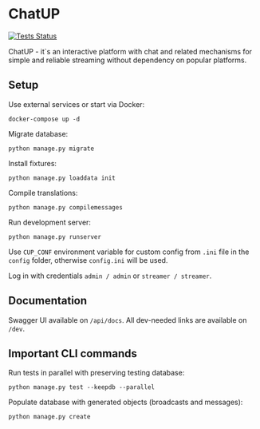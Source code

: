 # ChatUP

[![Tests Status](https://github.com/AverHLV/chatup/workflows/Tests/badge.svg)](https://github.com/AverHLV/chatup/actions?query=workflow%3ATests)

ChatUP - it`s an interactive platform with chat and related mechanisms for simple and reliable
streaming without dependency on popular platforms.

## Setup

Use external services or start via Docker:
```
docker-compose up -d
```

Migrate database:
```
python manage.py migrate
```

Install fixtures:
```
python manage.py loaddata init
```

Compile translations:
```
python manage.py compilemessages
```

Run development server:
```
python manage.py runserver
```

Use `CUP_CONF` environment variable for custom config from `.ini` file in the `config` folder,
otherwise `config.ini` will be used.

Log in with credentials `admin / admin` or `streamer / streamer`.

## Documentation

Swagger UI available on `/api/docs`. All dev-needed links are available on `/dev`.

## Important CLI commands

Run tests in parallel with preserving testing database:

```
python manage.py test --keepdb --parallel
```

Populate database with generated objects (broadcasts and messages):

```
python manage.py create
```
